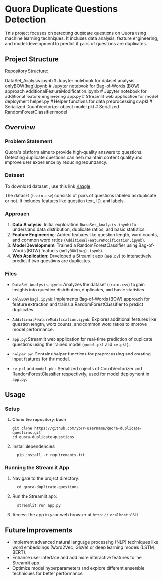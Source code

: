 # Quora Duplicate Questions Detection

This project focuses on detecting duplicate questions on Quora using machine learning techniques. It includes data analysis, feature engineering, and model development to predict if pairs of questions are duplicates.

## Project Structure

Repository Structure:

DataSet_Analysis.ipynb # Jupyter notebook for dataset analysis
onlyBOW(bag).ipynb # Jupyter notebook for Bag-of-Words (BOW) approach
AdditionalFeatureModification.ipynb # Jupyter notebook for additional feature engineering
app.py # Streamlit web application for model deployment
helper.py # Helper functions for data preprocessing
cv.pkl # Serialized CountVectorizer object
model.pkl # Serialized RandomForestClassifier model


## Overview

### Problem Statement
Quora's platform aims to provide high-quality answers to questions. Detecting duplicate questions can help maintain content quality and improve user experience by reducing redundancy.

### Dataset
To download dataset , use this link [Kaggle](https://www.kaggle.com/c/quora-question-pairs/data#)

The dataset (`train.csv`) consists of pairs of questions labeled as duplicate or not. It includes features like question text, ID, and labels.

### Approach
1. **Data Analysis**: Initial exploration (`DataSet_Analysis.ipynb`) to understand data distribution, duplicate ratios, and basic statistics.
2. **Feature Engineering**: Added features like question length, word counts, and common word ratios (`AdditionalFeatureModification.ipynb`).
3. **Model Development**: Trained a RandomForestClassifier using Bag-of-Words (BOW) features (`onlyBOW(bag).ipynb`).
4. **Web Application**: Developed a Streamlit app (`app.py`) to interactively predict if two questions are duplicates.

### Files

- `DataSet_Analysis.ipynb`: Analyzes the dataset (`train.csv`) to gain insights into question distribution, duplicates, and basic statistics.

- `onlyBOW(bag).ipynb`: Implements Bag-of-Words (BOW) approach for feature extraction and trains a RandomForestClassifier to predict duplicates.

- `AdditionalFeatureModification.ipynb`: Explores additional features like question length, word counts, and common word ratios to improve model performance.

- `app.py`: Streamlit web application for real-time prediction of duplicate questions using the trained model (`model.pkl` and `cv.pkl`).

- `helper.py`: Contains helper functions for preprocessing and creating input features for the model.

- `cv.pkl` and `model.pkl`: Serialized objects of CountVectorizer and RandomForestClassifier respectively, used for model deployment in `app.py`.

## Usage

### Setup

1. Clone the repository:
   bash

       git clone https://github.com/your-username/quora-duplicate-questions.git
       cd quora-duplicate-questions

3. Install dependencies:

         pip install -r requirements.txt

### Running the Streamlit App

1. Navigate to the project directory:

         cd quora-duplicate-questions

2. Run the Streamlit app:

         streamlit run app.py
3. Access the app in your web browser at `http://localhost:8501`.

## Future Improvements

* Implement advanced natural language processing (NLP) techniques like word embeddings (Word2Vec, GloVe) or deep learning models (LSTM, BERT).
* Enhance user interface and add more interactive features to the Streamlit app.
* Optimize model hyperparameters and explore different ensemble techniques for better performance.


